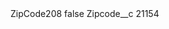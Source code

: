 <?xml version="1.0" encoding="UTF-8"?>
<CustomMetadata xmlns="http://soap.sforce.com/2006/04/metadata" xmlns:xsi="http://www.w3.org/2001/XMLSchema-instance" xmlns:xsd="http://www.w3.org/2001/XMLSchema">
    <label>ZipCode208</label>
    <protected>false</protected>
    <values>
        <field>Zipcode__c</field>
        <value xsi:type="xsd:string">21154</value>
    </values>
</CustomMetadata>
